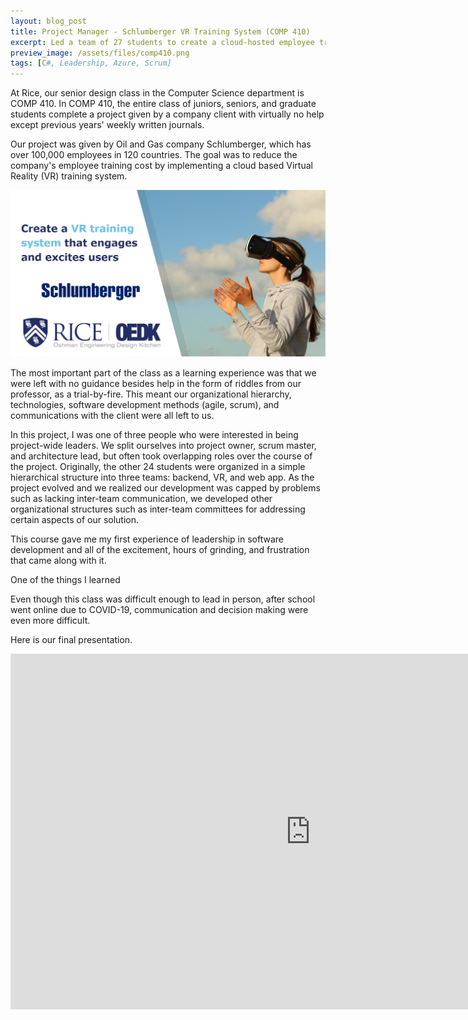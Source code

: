 ```yaml
---
layout: blog_post
title: Project Manager - Schlumberger VR Training System (COMP 410)
excerpt: Led a team of 27 students to create a cloud-hosted employee training management platform that serves virtual reality training modules and captures useful trainee analytics. Designed team workflow and worked with client to build a scalable, extensible, & secure system.
preview_image: /assets/files/comp410.png
tags: [C#, Leadership, Azure, Scrum]
---
```

At Rice, our senior design class in the Computer Science department is COMP 410. In COMP 410,
the entire class of juniors, seniors, and graduate students complete a project given by a company
client with virtually no help except previous years' weekly written journals.

Our project was given by Oil and Gas company Schlumberger, which has over 100,000 employees in 
120 countries. The goal was to reduce the company's employee training cost by implementing a cloud
based Virtual Reality (VR) training system.

![Virtual Reality](/assets/files/vr_training.png)

The most important part of the class as a learning experience was that we were left with
no guidance besides help in the form of riddles from our professor, as a trial-by-fire. This meant
our organizational hierarchy, technologies, software development methods (agile, scrum), and communications
with the client were all left to us.

In this project, I was one of three people who were interested in being project-wide leaders. We split
ourselves into project owner, scrum master, and architecture lead, but often took overlapping roles
over the course of the project. Originally, the other 24 students were organized in a simple hierarchical
structure into three teams: backend, VR, and web app. As the project evolved and we realized our 
development was capped by problems such as lacking inter-team communication, we developed other
organizational structures such as inter-team committees for addressing certain aspects of our solution.

This course gave me my first experience of leadership in software development and all of the 
excitement, hours of grinding, and frustration that came along with it. 

One of the things I learned

Even though this class was difficult enough to lead in person, after school went online due to COVID-19,
communication and decision making were even more difficult.

Here is our final presentation.
<iframe src="https://docs.google.com/presentation/d/e/2PACX-1vRoVXnYD6vWEaUj-HQmrFoIVB4cF5RI-Ux87-MsWSAa7enidLpbMurKSMYwUpSwXg/embed?start=false&loop=false&delayms=3000" frameborder="0" width="960" height="569" allowfullscreen="true" mozallowfullscreen="true" webkitallowfullscreen="true"></iframe>